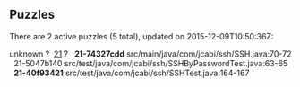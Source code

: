 ## Puzzles

There are 2 active puzzles (5 total), updated on 2015-12-09T10:50:36Z:

unknown ?
&nbsp;[21](https://github.com/jcabi/jcabi-ssh/issues/21) ?
&nbsp;&nbsp;**21-74327cdd** src/main/java/com/jcabi/ssh/SSH.java:70-72
&nbsp;&nbsp;21-5047b140 src/test/java/com/jcabi/ssh/SSHByPasswordTest.java:63-65
&nbsp;&nbsp;**21-40f93421** src/test/java/com/jcabi/ssh/SSHTest.java:164-167

